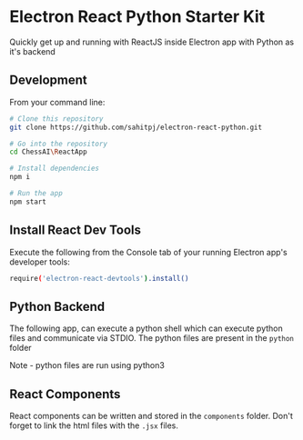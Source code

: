 # Electron React Python Starter Kit

Quickly get up and running with ReactJS inside Electron app with Python as it's backend

## Development

From your command line:

```bash
# Clone this repository
git clone https://github.com/sahitpj/electron-react-python.git

# Go into the repository
cd ChessAI\ReactApp

# Install dependencies
npm i

# Run the app
npm start
```

## Install React Dev Tools

Execute the following from the Console tab of your running Electron app's developer tools:

```bash
require('electron-react-devtools').install()
```

## Python Backend

The following app, can execute a python shell which can execute python files and communicate via STDIO.
The python files are present in the `python` folder

Note - python files are run using python3


## React Components

React components can be written and stored in the  `components` folder. Don't forget to link the html files with the `.jsx` files.
